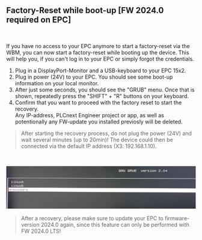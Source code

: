 ## Factory-Reset while boot-up [FW 2024.0 required on EPC]
<br>

If you have no access to your EPC anymore to start a factory-reset via the WBM, you can now start a factory-reset while booting up the device. 
This will help you, if you can't log in to your EPC or simply forgot the credentials. 

1. Plug in a DisplayPort-Monitor and a USB-keyboard to your EPC 15x2. <BR>
2. Plug in power (24V) to your EPC. You should see some boot-up information on your local monitor. 
3. After just some seconds, you should see the "GRUB" menu. Once that is shown, repeatedly press the "SHIFT" + "R" buttons on your keyboard. 
4. Confirm that you want to proceed with the factory reset to start the recovery. <BR>
 Any IP-address, PLCnext Engineer project or app, as well as potentionally any FW-update you installed previosly will be deleted. <BR>

 > After starting the recovery process, do not plug the power (24V) and wait several minutes (up to 20min)! The device could then be connected via the default IP address (X3: 192.168.1.10).
 <br>

![FactoryReset](/FW_2024/image.png)
<BR>

>After a recovery, please make sure to update your EPC to firmware-version 2024.0 again, since this feature can only be performed with FW 2024.0 LTS!